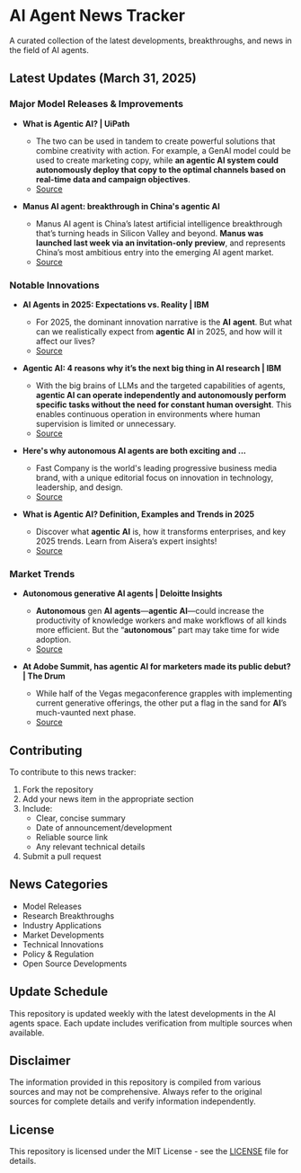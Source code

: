 # AI Agent News Tracker

A curated collection of the latest developments, breakthroughs, and news in the field of AI agents.

## Latest Updates (March 31, 2025)


### Major Model Releases & Improvements

- **What is Agentic AI? | UiPath**
  - The two can be used in tandem to create powerful solutions that combine creativity with action. For example, a GenAI model could be used to create marketing copy, while <strong>an agentic AI system could autonomously deploy that copy to the optimal channels based on real-time data and campaign objectives</strong>.
  - [Source](https://www.uipath.com/ai/agentic-ai)

- **Manus AI agent: breakthrough in China's agentic AI**
  - Manus AI agent is China’s latest artificial intelligence breakthrough that’s turning heads in Silicon Valley and beyond. <strong>Manus was launched last week via an invitation-only preview</strong>, and represents China’s most ambitious entry into the emerging AI agent market.
  - [Source](https://www.artificialintelligence-news.com/news/manus-ai-agent-breakthrough-in-chinas-agentic-ai/)

### Notable Innovations

- **AI Agents in 2025: Expectations vs. Reality | IBM**
  - For 2025, the dominant innovation narrative is the <strong>AI</strong> <strong>agent</strong>. But what can we realistically expect from <strong>agentic</strong> <strong>AI</strong> in 2025, and how will it affect our lives?
  - [Source](https://www.ibm.com/think/insights/ai-agents-2025-expectations-vs-reality)

- **Agentic AI: 4 reasons why it’s the next big thing in AI research | IBM**
  - With the big brains of LLMs and the targeted capabilities of agents, <strong>agentic AI can operate independently and autonomously perform specific tasks without the need for constant human oversight</strong>. This enables continuous operation in environments where human supervision is limited or unnecessary.
  - [Source](https://www.ibm.com/think/insights/agentic-ai)

- **Here's why autonomous AI agents are both exciting and ...**
  - Fast Company is the world&#x27;s leading progressive business media brand, with a unique editorial focus on innovation in technology, leadership, and design.
  - [Source](https://www.fastcompany.com/91281577/autonomous-ai-agents-are-both-exciting-and-scary)

- **What is Agentic AI? Definition, Examples and Trends in 2025**
  - Discover what <strong>agentic</strong> <strong>AI</strong> is, how it transforms enterprises, and key 2025 trends. Learn from Aisera’s expert insights!
  - [Source](https://aisera.com/blog/agentic-ai/)

### Market Trends

- **Autonomous generative AI agents | Deloitte Insights**
  - <strong>Autonomous</strong> gen <strong>AI</strong> <strong>agents</strong>—<strong>agentic</strong> <strong>AI</strong>—could increase the productivity of knowledge workers and make workflows of all kinds more efficient. But the “<strong>autonomous</strong>” part may take time for wide adoption.
  - [Source](https://www2.deloitte.com/us/en/insights/industry/technology/technology-media-and-telecom-predictions/2025/autonomous-generative-ai-agents-still-under-development.html)

- **At Adobe Summit, has agentic AI for marketers made its public debut? | The Drum**
  - While half of the Vegas megaconference grapples with implementing current generative offerings, the other put a flag in the sand for <strong>AI</strong>’s much-vaunted next phase.
  - [Source](https://www.thedrum.com/news/2025/03/21/adobe-summit-has-agentic-ai-marketers-made-its-public-debut)

## Contributing

To contribute to this news tracker:

1. Fork the repository
2. Add your news item in the appropriate section
3. Include:
   - Clear, concise summary
   - Date of announcement/development
   - Reliable source link
   - Any relevant technical details
4. Submit a pull request

## News Categories

- Model Releases
- Research Breakthroughs
- Industry Applications
- Market Developments
- Technical Innovations
- Policy & Regulation
- Open Source Developments

## Update Schedule

This repository is updated weekly with the latest developments in the AI agents space. Each update includes verification from multiple sources when available.

## Disclaimer

The information provided in this repository is compiled from various sources and may not be comprehensive. Always refer to the original sources for complete details and verify information independently.

## License

This repository is licensed under the MIT License - see the [LICENSE](LICENSE) file for details.
